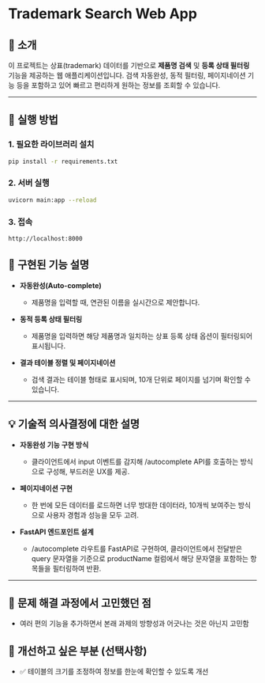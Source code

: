 # Trademark Search Web App

## 📌 소개

이 프로젝트는 상표(trademark) 데이터를 기반으로 **제품명 검색** 및 **등록 상태 필터링** 기능을 제공하는 웹 애플리케이션입니다. 검색 자동완성, 동적 필터링, 페이지네이션 기능 등을 포함하고 있어 빠르고 편리하게 원하는 정보를 조회할 수 있습니다.

---

## 🚀 실행 방법

### 1. 필요한 라이브러리 설치

```bash
pip install -r requirements.txt
```

### 2. 서버 실행

```bash
uvicorn main:app --reload
```

### 3. 접속

```
http://localhost:8000
```

## 🔧 구현된 기능 설명

* **자동완성(Auto-complete)**

  * 제품명을 입력할 때, 연관된 이름을 실시간으로 제안합니다.

* **동적 등록 상태 필터링**

  * 제품명을 입력하면 해당 제품명과 일치하는 상표 등록 상태 옵션이 필터링되어 표시됩니다.

* **결과 테이블 정렬 및 페이지네이션**

  * 검색 결과는 테이블 형태로 표시되며, 10개 단위로 페이지를 넘기며 확인할 수 있습니다.

---

## 💡 기술적 의사결정에 대한 설명

* **자동완성 기능 구현 방식**

  * 클라이언트에서 input 이벤트를 감지해 /autocomplete API를 호출하는 방식으로 구성해, 부드러운 UX를 제공.

* **페이지네이션 구현**

  * 한 번에 모든 데이터를 로드하면 너무 방대한 데이터라, 10개씩 보여주는 방식으로 사용자 경험과 성능을 모두 고려.

* **FastAPI 엔드포인트 설계**

  * /autocomplete 라우트를 FastAPI로 구현하여, 클라이언트에서 전달받은 query 문자열을 기준으로 productName 컬럼에서 해당 문자열을 포함하는 항목들을 필터링하여 반환.
---

## 🤔 문제 해결 과정에서 고민했던 점

* 여러 편의 기능을 추가하면서 본래 과제의 방향성과 어긋나는 것은 아닌지 고민함

## 🔧 개선하고 싶은 부분 (선택사항)

 * ✅ 테이블의 크기를 조정하여 정보를 한눈에 확인할 수 있도록 개선
